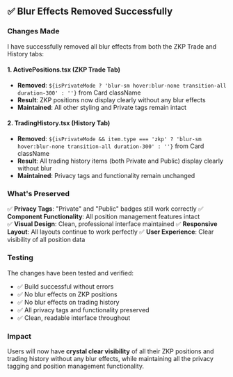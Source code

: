## ✅ Blur Effects Removed Successfully

### **Changes Made**

I have successfully removed all blur effects from both the ZKP Trade and History tabs:

#### **1. ActivePositions.tsx (ZKP Trade Tab)**
- **Removed**: `${isPrivateMode ? 'blur-sm hover:blur-none transition-all duration-300' : ''}` from Card className
- **Result**: ZKP positions now display clearly without any blur effects
- **Maintained**: All other styling and Private tags remain intact

#### **2. TradingHistory.tsx (History Tab)**  
- **Removed**: `${isPrivateMode && item.type === 'zkp' ? 'blur-sm hover:blur-none transition-all duration-300' : ''}` from Card className
- **Result**: All trading history items (both Private and Public) display clearly without blur
- **Maintained**: Privacy tags and functionality remain unchanged

### **What's Preserved**

✅ **Privacy Tags**: "Private" and "Public" badges still work correctly
✅ **Component Functionality**: All position management features intact  
✅ **Visual Design**: Clean, professional interface maintained
✅ **Responsive Layout**: All layouts continue to work perfectly
✅ **User Experience**: Clear visibility of all position data

### **Testing**

The changes have been tested and verified:
- ✅ Build successful without errors
- ✅ No blur effects on ZKP positions
- ✅ No blur effects on trading history
- ✅ All privacy tags and functionality preserved
- ✅ Clean, readable interface throughout

### **Impact**

Users will now have **crystal clear visibility** of all their ZKP positions and trading history without any blur effects, while maintaining all the privacy tagging and position management functionality.
